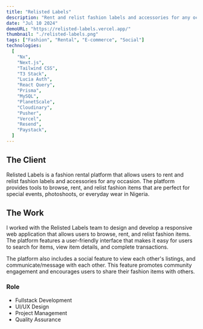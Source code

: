 ```yaml
---
title: "Relisted Labels"
description: "Rent and relist fashion labels and accessories for any occasion."
date: "Jul 10 2024"
demoURL: "https://relisted-labels.vercel.app/"
thumbnail: "./relisted-labels.png"
tags: ["Fashion", "Rental", "E-commerce", "Social"]
technologies:
  [
    "Nx",
    "Next.js",
    "Tailwind CSS",
    "T3 Stack",
    "Lucia Auth",
    "React Query",
    "Prisma",
    "MySQL",
    "PlanetScale",
    "Cloudinary",
    "Pusher",
    "Vercel",
    "Resend",
    "Paystack",
  ]
---
```


## The Client

Relisted Labels is a fashion rental platform that allows users to rent and relist fashion labels and accessories for any occasion. The platform provides tools to browse, rent, and relist fashion items that are perfect for special events, photoshoots, or everyday wear in Nigeria.

## The Work

I worked with the Relisted Labels team to design and develop a responsive web application that allows users to browse, rent, and relist fashion items. The platform features a user-friendly interface that makes it easy for users to search for items, view item details, and complete transactions.

The platform also includes a social feature to view each other's listings, and communicate/message with each other. This feature promotes community engagement and encourages users to share their fashion items with others.

### Role

- Fullstack Development
- UI/UX Design
- Project Management
- Quality Assurance
